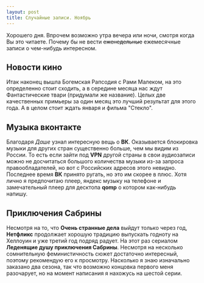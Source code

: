 ```yaml
---
layout: post
title: Случайные записи. Ноябрь
---
```


Хорошего дня. Впрочем возможно утра вечера или ночи, смотря когда Вы это читаете. Почему бы не вести <s>еженедельные</s> ежемесячные записи о чем-нибудь интересном.

## Новости кино

Итак наконец вышла Богемская Рапсодия с Рами Малеком, на это определенно стоит сходить, а в середине месяца нас ждут Фантастические твари (придумали же название). Целых две качественных примьеры за один месяц это лучший результат для этого года. А в целом стоит ждать января и фильма "Стекло". 

## Музыка вконтакте

Благодаря *Даше* узнал интересную вещь о **ВК**. Оказывается блокировка музыки для других стран существенно больше, чем мы видим из России. То есть если зайти под **VPN** другой страны в свои аудиозаписи можно не досчитаться большого количества музыки из-за запроса правообладателей, но вот с Российских адресов этого невидно. Последнее время **ВК** принято ругать, но это им скорее в плюс. Хотя лично я предпочитаю плеер, яндекс музыку на телефоне и замечательный плеер для десктопа **qomp** о котором как-нибудь напишу. 

## Приключения Сабрины

Несмотря на то, что **Очень странные дела** выйдут только через год, **Нетфликс** продолжает хорошую традицию выпускать годноту на Хеллоуин и уже третий год подряд радует. На этот раз сериалом **Леденящие душу приключения Сабрины**. Несмотря на несколько сомнительную феминистичность сюжет достаточно интересный, поэтому рекомендую его к просмотру. Насколько я знаю изначально заказано два сезона, так что возможно концовка первого меня разочарует, но на момент написания я нахожусь на шестой серии. 